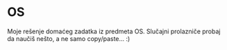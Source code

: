 # OS
Moje rešenje domaćeg zadatka iz predmeta OS. Slučajni prolazniče probaj da naučiš nešto, a ne samo copy/paste... :)
